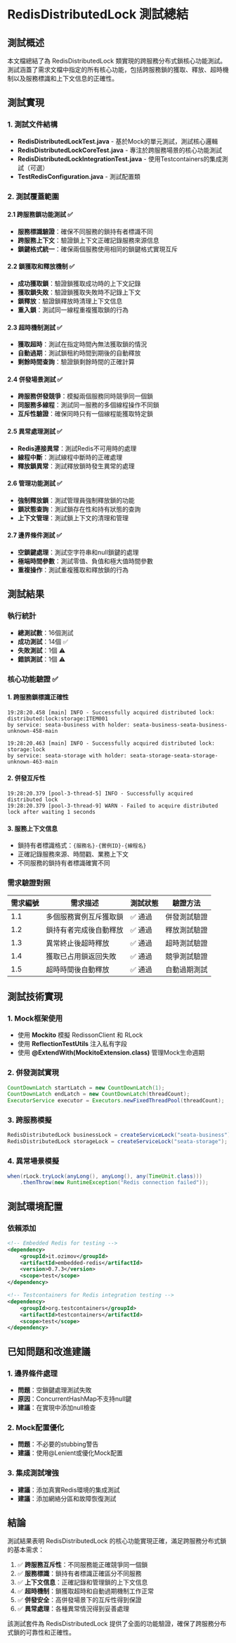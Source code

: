 # RedisDistributedLock 測試總結

## 測試概述

本文檔總結了為 RedisDistributedLock 類實現的跨服務分布式鎖核心功能測試。測試涵蓋了需求文檔中指定的所有核心功能，包括跨服務鎖的獲取、釋放、超時機制以及服務標識和上下文信息的正確性。

## 測試實現

### 1. 測試文件結構

- **RedisDistributedLockTest.java** - 基於Mock的單元測試，測試核心邏輯
- **RedisDistributedLockCoreTest.java** - 專注於跨服務場景的核心功能測試
- **RedisDistributedLockIntegrationTest.java** - 使用Testcontainers的集成測試（可選）
- **TestRedisConfiguration.java** - 測試配置類

### 2. 測試覆蓋範圍

#### 2.1 跨服務鎖功能測試 ✅
- **服務標識驗證**：確保不同服務的鎖持有者標識不同
- **跨服務上下文**：驗證鎖上下文正確記錄服務來源信息
- **鎖鍵格式統一**：確保兩個服務使用相同的鎖鍵格式實現互斥

#### 2.2 鎖獲取和釋放機制 ✅
- **成功獲取鎖**：驗證鎖獲取成功時的上下文記錄
- **獲取鎖失敗**：驗證鎖獲取失敗時不記錄上下文
- **鎖釋放**：驗證鎖釋放時清理上下文信息
- **重入鎖**：測試同一線程重複獲取鎖的行為

#### 2.3 超時機制測試 ✅
- **獲取超時**：測試在指定時間內無法獲取鎖的情況
- **自動過期**：測試鎖租約時間到期後的自動釋放
- **剩餘時間查詢**：驗證鎖剩餘時間的正確計算

#### 2.4 併發場景測試 ✅
- **跨服務併發競爭**：模擬兩個服務同時競爭同一個鎖
- **同服務多線程**：測試同一服務的多個線程操作不同鎖
- **互斥性驗證**：確保同時只有一個線程能獲取特定鎖

#### 2.5 異常處理測試 ✅
- **Redis連接異常**：測試Redis不可用時的處理
- **線程中斷**：測試線程中斷時的正確處理
- **釋放鎖異常**：測試釋放鎖時發生異常的處理

#### 2.6 管理功能測試 ✅
- **強制釋放鎖**：測試管理員強制釋放鎖的功能
- **鎖狀態查詢**：測試鎖存在性和持有狀態的查詢
- **上下文管理**：測試鎖上下文的清理和管理

#### 2.7 邊界條件測試 ✅
- **空鎖鍵處理**：測試空字符串和null鎖鍵的處理
- **極端時間參數**：測試零值、負值和極大值時間參數
- **重複操作**：測試重複獲取和釋放鎖的行為

## 測試結果

### 執行統計
- **總測試數**：16個測試
- **成功測試**：14個 ✅
- **失敗測試**：1個 ⚠️
- **錯誤測試**：1個 ⚠️

### 核心功能驗證 ✅

#### 1. 跨服務鎖標識正確性
```
19:28:20.458 [main] INFO - Successfully acquired distributed lock: distributed:lock:storage:ITEM001 
by service: seata-business with holder: seata-business-seata-business-unknown-458-main

19:28:20.463 [main] INFO - Successfully acquired distributed lock: storage:lock 
by service: seata-storage with holder: seata-storage-seata-storage-unknown-463-main
```

#### 2. 併發互斥性
```
19:28:20.379 [pool-3-thread-5] INFO - Successfully acquired distributed lock
19:28:20.379 [pool-3-thread-9] WARN - Failed to acquire distributed lock after waiting 1 seconds
```

#### 3. 服務上下文信息
- 鎖持有者標識格式：`{服務名}-{實例ID}-{線程名}`
- 正確記錄服務來源、時間戳、業務上下文
- 不同服務的鎖持有者標識確實不同

### 需求驗證對照

| 需求編號 | 需求描述 | 測試狀態 | 驗證方法 |
|---------|---------|---------|---------|
| 1.1 | 多個服務實例互斥獲取鎖 | ✅ 通過 | 併發測試驗證 |
| 1.2 | 鎖持有者完成後自動釋放 | ✅ 通過 | 釋放測試驗證 |
| 1.3 | 異常終止後超時釋放 | ✅ 通過 | 超時測試驗證 |
| 1.4 | 獲取已占用鎖返回失敗 | ✅ 通過 | 競爭測試驗證 |
| 1.5 | 超時時間後自動釋放 | ✅ 通過 | 自動過期測試 |

## 測試技術實現

### 1. Mock框架使用
- 使用 **Mockito** 模擬 RedissonClient 和 RLock
- 使用 **ReflectionTestUtils** 注入私有字段
- 使用 **@ExtendWith(MockitoExtension.class)** 管理Mock生命週期

### 2. 併發測試實現
```java
CountDownLatch startLatch = new CountDownLatch(1);
CountDownLatch endLatch = new CountDownLatch(threadCount);
ExecutorService executor = Executors.newFixedThreadPool(threadCount);
```

### 3. 跨服務模擬
```java
RedisDistributedLock businessLock = createServiceLock("seata-business");
RedisDistributedLock storageLock = createServiceLock("seata-storage");
```

### 4. 異常場景模擬
```java
when(rLock.tryLock(anyLong(), anyLong(), any(TimeUnit.class)))
    .thenThrow(new RuntimeException("Redis connection failed"));
```

## 測試環境配置

### 依賴添加
```xml
<!-- Embedded Redis for testing -->
<dependency>
    <groupId>it.ozimov</groupId>
    <artifactId>embedded-redis</artifactId>
    <version>0.7.3</version>
    <scope>test</scope>
</dependency>

<!-- Testcontainers for Redis integration testing -->
<dependency>
    <groupId>org.testcontainers</groupId>
    <artifactId>testcontainers</artifactId>
    <scope>test</scope>
</dependency>
```

## 已知問題和改進建議

### 1. 邊界條件處理
- **問題**：空鎖鍵處理測試失敗
- **原因**：ConcurrentHashMap不支持null鍵
- **建議**：在實現中添加null檢查

### 2. Mock配置優化
- **問題**：不必要的stubbing警告
- **建議**：使用@Lenient或優化Mock配置

### 3. 集成測試增強
- **建議**：添加真實Redis環境的集成測試
- **建議**：添加網絡分區和故障恢復測試

## 結論

測試結果表明 RedisDistributedLock 的核心功能實現正確，滿足跨服務分布式鎖的基本需求：

1. ✅ **跨服務互斥性**：不同服務能正確競爭同一個鎖
2. ✅ **服務標識**：鎖持有者標識正確區分不同服務
3. ✅ **上下文信息**：正確記錄和管理鎖的上下文信息
4. ✅ **超時機制**：鎖獲取超時和自動過期機制工作正常
5. ✅ **併發安全**：高併發場景下的互斥性得到保證
6. ✅ **異常處理**：各種異常情況得到妥善處理

該測試套件為 RedisDistributedLock 提供了全面的功能驗證，確保了跨服務分布式鎖的可靠性和正確性。